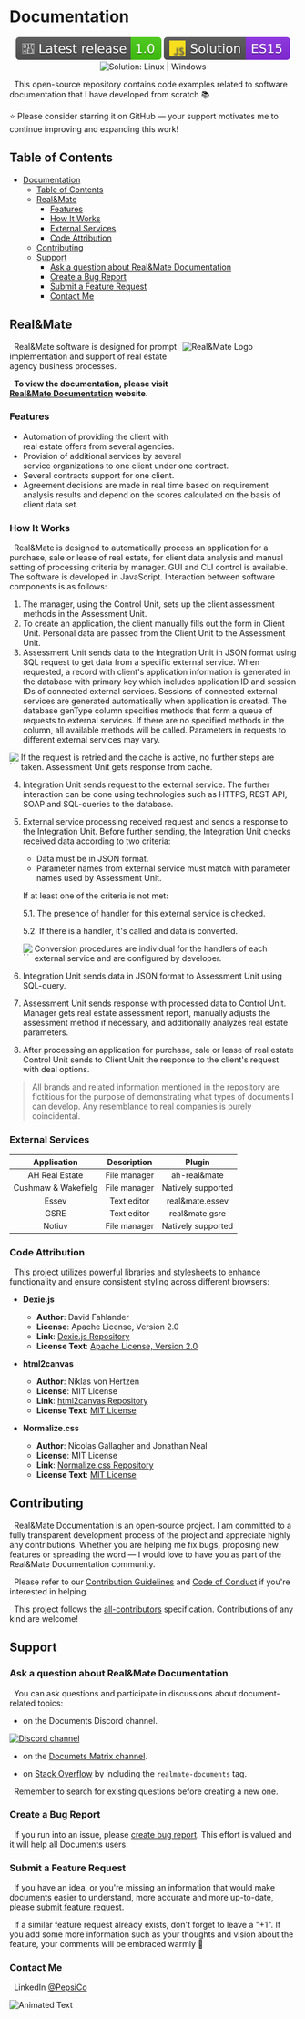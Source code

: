 # Documentation

<p align="center">
<img alt="Latest release: 1.0" src="assets/latest-release.svg" style="padding: 0; margin: 0;"/>
<img alt="Solution: ES12" src="assets/solution-es15.svg" style="padding: 0; margin: 0;"/>
<img alt="Solution: Linux | Windows" src="assets/os-linux-windows.svg" style="padding: 0; margin: 0;"/>
</p>

&nbsp;&nbsp;This open-source repository contains code examples related to software documentation that I have developed from scratch 📚

⭐ Please consider starring it on GitHub &mdash; your support motivates me to continue improving and expanding this work!

## Table of Contents

- [Documentation](#documentation)
  - [Table of Contents](#table-of-contents)
  - [Real\&Mate](#realmate)
    - [Features](#features)
    - [How It Works](#how-it-works)
    - [External Services](#external-services)
    - [Code Attribution](#code-attribution)
  - [Contributing](#contributing)
  - [Support](#support)
    - [Ask a question about Real\&Mate Documentation](#ask-a-question-about-realmate-documentation)
    - [Create a Bug Report](#create-a-bug-report)
    - [Submit a Feature Request](#submit-a-feature-request)
    - [Contact Me](#contact-me)

<a name="realandmate"></a>

## Real&Mate

<img align="right" width="200" height="200" alt="Real&Mate Logo" title="Real&Mate Logo" src="assets/logo-transparent.jpg"/>

&nbsp;&nbsp;Real&Mate software is designed for prompt implementation and support of real estate agency business processes.

<!--&nbsp;&nbsp;Real&Mate documentation contains an information that describes the product to its users, including what it is, how it operates, and how to use it.-->

&nbsp;&nbsp;**To view the documentation, please visit <a href="https://primesolar.github.io/docs/" target="_blank">Real&Mate Documentation</a> website.**

<a name="features"></a>

### Features

- Automation of providing the client with real estate offers from several agencies.
- Provision of additional services by several service organizations to one client under one contract.
- Several contracts support for one client.
- Agreement decisions are made in real time based on requirement analysis results and depend on the scores calculated on the basis of client data set.

<a name="how-it-works"></a>

### How It Works

&nbsp;&nbsp;Real&Mate is designed to automatically process an application for a purchase, sale or lease of real estate, for client data analysis and manual setting of processing criteria by manager. GUI and CLI control is available. The software is developed in JavaScript. Interaction between software components is as follows:

1. The manager, using the Control Unit, sets up the client assessment methods in the Assessment Unit.
2. To create an application, the client manually fills out the form in Client Unit. Personal data are passed from the Client Unit to the Assessment Unit.
3. Assessment Unit sends data to the Integration Unit in JSON format using SQL request to get data from a specific external service. When requested, a record with client's application information is generated in the database with primary key which includes application ID and session IDs of connected external services. Sessions of connected external services are generated automatically when application is created. The database genType column specifies methods that form a queue of requests to external services. If there are no specified methods in the column, all available methods will be called. Parameters in requests to different external services may vary.

<img align="left" width="20" height="20" alt="Note: " title="Note" src="assets/note.svg" style="padding: 0; margin: 0;"/> If the request is retried and the cache is active, no further steps are taken. Assessment Unit gets response from cache.
<br clear="left"/>

4. Integration Unit sends request to the external service. The further interaction can be done using technologies such as HTTPS, REST API, SOAP and SQL-queries to the database.
5. External service processing received request and sends a response to the Integration Unit. Before further sending, the Integration Unit checks received data according to two criteria:

   - Data must be in JSON format.
   - Parameter names from external service must match with parameter names used by Assessment Unit.

   If at least one of the criteria is not met:

   5.1. The presence of handler for this external service is checked.

   5.2. If there is a handler, it's called and data is converted.

   <img align="left" width="20" height="20" alt="Note: " title="Note" src="assets/note.svg" style="padding: 0; margin: 0;"/> Conversion procedures are individual for the handlers of each external service and are configured by developer.
   <br clear="left"/>

6. Integration Unit sends data in JSON format to Assessment Unit using SQL-query.
7. Assessment Unit sends response with processed data to Control Unit. Manager gets real estate assessment report, manually adjusts the assessment method if necessary, and additionally analyzes real estate parameters.
8. After processing an application for purchase, sale or lease of real estate Control Unit sends to Client Unit the response to the client's request with deal options.

> All brands and related information mentioned in the repository are fictitious for the purpose of demonstrating what types of documents I can develop. Any resemblance to real companies is purely coincidental.

<a name="external-services"></a>

### External Services

|     Application     | Description  |       Plugin       |
| :-----------------: | :----------: | :----------------: |
|   AH Real Estate    | File manager |    ah-real&mate    |
| Cushmaw & Wakefielg | File manager | Natively supported |
|        Essev        | Text editor  |  real&mate.essev   |
|        GSRE         | Text editor  |   real&mate.gsre   |
|       Notiuv        | File manager | Natively supported |

<a name="code-attribution"></a>

### Code Attribution

&nbsp;&nbsp;This project utilizes powerful libraries and stylesheets to enhance functionality and ensure consistent styling across different browsers:

- **Dexie.js**

  - **Author**: David Fahlander
  - **License**: Apache License, Version 2.0
  - **Link**: [Dexie.js Repository](https://github.com/dexie/Dexie.js)
  - **License Text**: [Apache License, Version 2.0](https://github.com/dexie/Dexie.js/blob/master/LICENSE)

- **html2canvas**

  - **Author**: Niklas von Hertzen
  - **License**: MIT License
  - **Link**: [html2canvas Repository](https://github.com/niklasvh/html2canvas)
  - **License Text**: [MIT License](https://github.com/niklasvh/html2canvas/blob/master/LICENSE)

- **Normalize.css**
  - **Author**: Nicolas Gallagher and Jonathan Neal
  - **License**: MIT License
  - **Link**: [Normalize.css Repository](https://github.com/necolas/normalize.css)
  - **License Text**: [MIT License](https://github.com/necolas/normalize.css/blob/master/LICENSE.md)

## Contributing

&nbsp;&nbsp;Real&Mate Documentation is an open-source project. I am committed to a fully transparent development process of the project and appreciate highly any contributions. Whether you are helping me fix bugs, proposing new features or spreading the word &mdash; I would love to have you as part of the Real&Mate Documentation community.

&nbsp;&nbsp;Please refer to our [Contribution Guidelines](https://github.com/PrimeSolar/docs/blob/main/CONTRIBUTING.md) and [Code of Conduct](https://github.com/PrimeSolar/docs/blob/main/CODE_OF_CONDUCT.md) if you're interested in helping.

&nbsp;&nbsp;This project follows the [all-contributors](https://github.com/all-contributors/all-contributors) specification. Contributions of any kind are welcome!

## Support

<a name="ask-a-question-about-docs"></a>

### Ask a question about Real&Mate Documentation

<a name="create-a-bug-report"></a>

&nbsp;&nbsp;You can ask questions and participate in discussions about document-related topics:

- on the Documents Discord channel.

<a href="https://discord.gg/f6Vk2kDe" target="_blank"><img alt="Discord channel " title="Discord channel" src="assets/discord.svg" style="padding: 0; margin: 0;"/></a>

- on the <a href="https://matrix.to/#/#docs:matrix.org" target="_blank">Documets Matrix channel</a>.

- on <a href="https://stackoverflow.com/questions/tagged/real&mate-docs" target="_blank">Stack Overflow</a> by including the `realmate-documents` tag.

&nbsp;&nbsp;Remember to search for existing questions before creating a new one.

### Create a Bug Report

&nbsp;&nbsp;If you run into an issue, please [create bug report](https://github.com/PrimeSolar/docs/issues/new?assignees=&labels=type%3A%20bug&template=bug_report.md&title=). This effort is valued and it will help all Documents users.

<a name="submit-a-feature-request"></a>

### Submit a Feature Request

&nbsp;&nbsp;If you have an idea, or you're missing an information that would make documents easier to understand, more accurate and more up-to-date, please [submit feature request](https://github.com/PrimeSolar/docs/issues/new?assignees=&labels=type%3A%20feature%20request&template=feature_request.md&title=).

&nbsp;&nbsp;If a similar feature request already exists, don't forget to leave a "+1". If you add some more information such as your thoughts and vision about the feature, your comments will be embraced warmly 🙌

<a name="contact-me"></a>

### Contact Me

&nbsp;&nbsp;LinkedIn [@PepsiCo](https://www.linkedin.com/in/PepsiCo/)

![Animated Text](https://readme-typing-svg.demolab.com/?lines=Web+Developer;Internet+Sommelier;Passionate+Athlete;Caring+Environmentalist;Human)
